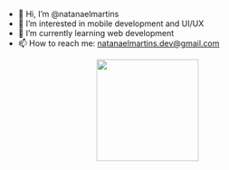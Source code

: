 - 👋 Hi, I’m @natanaelmartins
- 👀 I’m interested in mobile development and UI/UX
- 🌱 I’m currently learning web development
- 📫 How to reach me: natanaelmartins.dev@gmail.com 

<div align="center">
  <a href="https://github.com/natanaelmartins">
  <img height="180em" src="https://github-readme-stats.vercel.app/api/top-langs/?username=natanaelmartins&layout=compact&langs_count=7&theme=dracula"/>
</div> 
